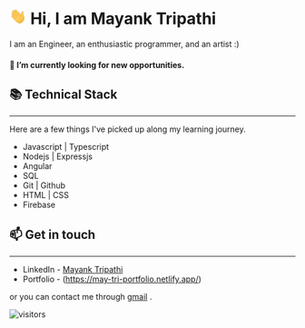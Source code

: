 
# <img src="https://raw.githubusercontent.com/ABSphreak/ABSphreak/master/gifs/Hi.gif" width="30px"> Hi, I am Mayank Tripathi

I am an Engineer, an enthusiastic programmer, and an artist :)

#### 🥅 I’m currently looking for new opportunities.

## 📚 Technical Stack
<hr/>

Here are a few things I've picked up along my learning journey.

* Javascript | Typescript
* Nodejs | Expressjs
* Angular
* SQL
* Git | Github
* HTML | CSS
* Firebase

## 📫 Get in touch
<hr/>

- LinkedIn - [Mayank Tripathi](https://www.linkedin.com/in/mayank-tripathi-2021)
- Portfolio - (https://may-tri-portfolio.netlify.app/)

 or you can contact me through [gmail](mailto:tripathimayank36@gmail.com) .



![visitors](https://visitor-badge.glitch.me/badge?page_id=plug-in-pow/plug-in-pow)


 
